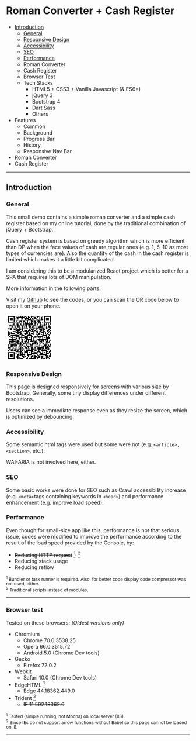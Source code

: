 <style>
    .footnote {
        font-size: 12px;
        line-height: 12px;
    }
</style>

# Roman Converter + Cash Register

- [Introduction](#introduction)
    - [General](#general)
    - [Responsive Design](#responsive-design)
    - [Accessibility](#accessibility)
    - [SEO](#seo)
    - [Performance](#performance)
    - Roman Converter
    - Cash Register
    - Browser Test
    - Tech Stacks
        - HTML5 + CSS3 + Vanilla Javascript (& ES6+)
        - jQuery 3
        - Bootstrap 4
        - Dart Sass
        - Others
- Features
    - Common
    - Background
    - Progress Bar
    - History
    - Responsive Nav Bar
- Roman Converter
- Cash Register

---

## Introduction
### General

This small demo contains a simple roman converter and a simple cash register based on my online tutorial, done by the traditional combination of jQuery + Bootstrap.

Cash register system is based on greedy algorithm which is more efficient than DP when the face values of cash are regular ones (e.g. 1, 5, 10 as most types of currencies are). Also the quantity of the cash in the cash register is limited which makes it a little bit complicated.

I am considering this to be a modularized React project which is better for a SPA that requires lots of DOM manipulation.

More information in the following parts.

Visit my [Github](https://github.com/legenddaniel/roman-converter-cash-register "github.com/legenddaniel") to see the codes, or you can scan the QR code below to open it on your phone.

<!-- <img src="img/qr.png" title="github.com/legenddaniel" alt="something wrong happened"></img> -->
![](img/qr.png "github.com/legenddaniel")

### Responsive Design

This page is designed responsively for screens with various size by Bootstrap. Generally, some tiny display differences under different resolutions. 

Users can see a immediate response even as they resize the screen, which is optimized by debouncing.

### Accessibility

Some semantic html tags were used but some were not (e.g. `<article>, <section>`, etc.).

WAI-ARIA is not involved here, either.

### SEO

Some basic works were done for SEO such as Crawl accessibility increase (e.g. `<meta>`tags containing keywords in `<head>`) and performance enhancement (e.g. improve load speed).

### Performance

Even though for small-size app like this, performance is not that serious issue, codes were modified to improve the performance according to the result of the load speed provided by the Console, by:
- ~~Reducing HTTP request~~ <a href="#performance1"><sup>1</sup></a><sup>, </sup><a href="#performance2"><sup>2</sup></a>
- Reducing stack usage
- Reducing reflow

<div class="footnote">
    <sup id="performance1">1</sup> Bundler or task runner is required. Also, for better code display code compressor was not used, either. 
    <br>
    <sup id="performance2">2</sup> Traditional scripts instead of modules.
</div>

---

### Browser test

Tested on these browsers: _(Oldest versions only)_

- Chromium
    - Chrome 70.0.3538.25
    - Opera 66.0.3515.72
    - Android 5.0 (Chrome Dev tools)
- Gecko
    - Firefox 72.0.2
- Webkit
    - Safari 10.0 (Chrome Dev tools)
- EdgeHTML <a href="#browser-test1"><sup>1</sup></a>
    - Edge 44.18362.449.0
- ~~Trident~~ <a href="#browser-test2"><sup>2</sup></a>
   - ~~IE 11.592.18362.0~~

<div style="font-size: 12px; line-height: 12px;">
    <sup id="browser-test1">1</sup> Tested (simple running, not Mocha) on local server (IIS).
    <br>
    <sup id="browser-test2">2</sup> Since IEs do not support arrow functions without Babel so this page cannot be loaded on IE.
</div>

---